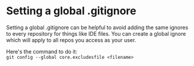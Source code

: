 # Setting a global .gitignore

Setting a global .gitignore can be helpful to avoid adding the same ignores to every repository
for things like IDE files. You can create a global ignore which will apply to all repos you
access as your user.

Here's the command to do it:  
`git config --global core.excludesfile <filename>`
